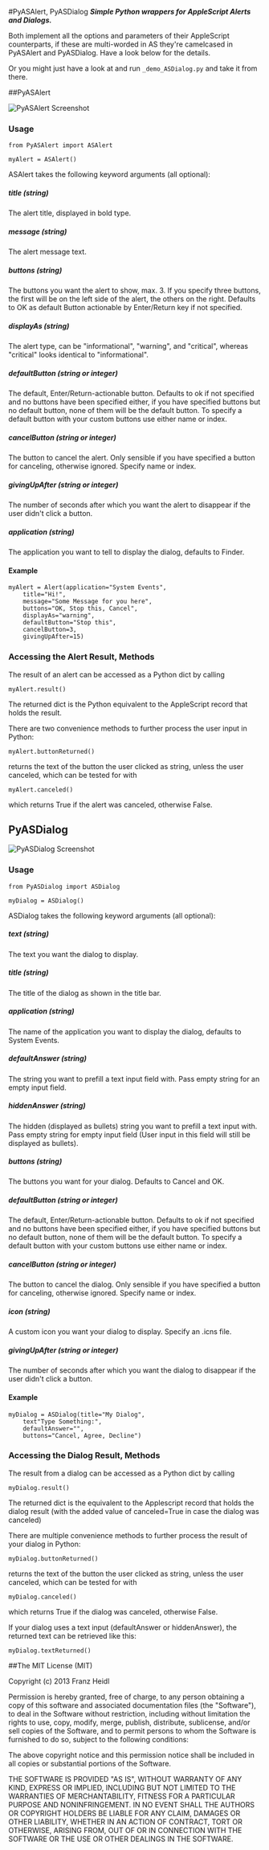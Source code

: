 #PyASAlert, PyASDialog
***Simple Python wrappers for AppleScript Alerts and Dialogs.***

Both implement all the options and parameters of their AppleScript counterparts, if these are multi-worded in AS they're camelcased in PyASAlert and PyASDialog. Have a look below for the details.

Or you might just have a look at and run `_demo_ASDialog.py` and take it from there.


##PyASAlert

![PyASAlert Screenshot](http://github.com/franzheidl/py-asalert-asdialog/raw/master/screenshots/PyASAlert.png)

### Usage


	from PyASAlert import ASAlert
		
	myAlert = ASAlert()
	
	
ASAlert takes the following keyword arguments (all optional):

##### title (string)
The alert title, displayed in bold type.

##### message (string)
The alert message text.

##### buttons (string)
The buttons you want the alert to show, max. 3. If you specify three buttons, the first will be on the left side of the alert, the others on the right. Defaults to OK as default Button actionable by Enter/Return key if not specified.

##### displayAs (string)
The alert type, can be "informational", "warning", and "critical", whereas "critical" looks identical to "informational".

##### defaultButton (string or integer)
The default, Enter/Return-actionable button. Defaults to ok if not specified and no buttons have been specified either, if you have specified buttons but no default button, none of them will be the default button. To specify a default button with your custom buttons use either name or index.

##### cancelButton (string or integer)
The button to cancel the alert. Only sensible if you have specified a button for canceling, otherwise ignored. Specify name or index.

##### givingUpAfter (string or integer)
The number of seconds after which you want the alert to disappear if the user didn't click a button.

##### application (string)
The application you want to tell to display the dialog, defaults to Finder.

#### Example

    myAlert = Alert(application="System Events", 
    	title="Hi!", 
    	message="Some Message for you here", 
    	buttons="OK, Stop this, Cancel", 
    	displayAs="warning", 
    	defaultButton="Stop this", 
    	cancelButton=3, 
    	givingUpAfter=15)

### Accessing the Alert Result, Methods
The result of an alert can be accessed as a Python dict by calling
	
	myAlert.result()
	
The returned dict is the Python equivalent to the AppleScript record that holds the result.

There are two convenience methods to further process the user input in Python:
	
	myAlert.buttonReturned()
returns the text of the button the user clicked as string, unless the user canceled, which can be tested for with

	myAlert.canceled()
	
which returns True if the alert was canceled, otherwise False.





## PyASDialog

![PyASDialog Screenshot](http://github.com/franzheidl/py-asalert-asdialog/raw/master/screenshots/PyASDialog.png)

### Usage


	from PyASDialog import ASDialog
	
	myDialog = ASDialog()


ASDialog takes the following keyword arguments (all optional):

##### text (string)
The text you want the dialog to display.

##### title (string)
The title of the dialog as shown in the title bar.

##### application (string)
The name of the application you want to display the dialog, defaults to System Events.

##### defaultAnswer (string)
The string you want to prefill a text input field with. Pass empty string for an empty input field.

##### hiddenAnswer (string)
The hidden (displayed as bullets) string you want to prefill a text input with. Pass empty string for empty input field (User input in this field will still be displayed as bullets).

##### buttons (string)
The buttons you want for your dialog. Defaults to Cancel and OK.

##### defaultButton (string or integer)
The default, Enter/Return-actionable button. Defaults to ok if not specified and no buttons have been specified either, if you have specified buttons but no default button, none of them will be the default button. To specify a default button with your custom buttons use either name or index.

##### cancelButton (string or integer)
The button to cancel the dialog. Only sensible if you have specified a button for canceling, otherwise ignored. Specify name or index.

##### icon (string)
A custom icon you want your dialog to display. Specify an .icns file.

##### givingUpAfter (string or integer)
The number of seconds after which you want the dialog to disappear if the user didn't click a button.

#### Example

	myDialog = ASDialog(title="My Dialog", 
		text"Type Something:", 
		defaultAnswer="", 
		buttons="Cancel, Agree, Decline")


### Accessing the Dialog Result, Methods
The result from a dialog can be accessed as a Python dict by calling

	myDialog.result()
	
The returned dict is the equivalent to the Applescript record that holds the dialog result (with the added value of canceled=True in case the dialog was canceled)

There are multiple convenience methods to further process the result of your dialog in Python:

	myDialog.buttonReturned()
	
returns the text of the button the user clicked as string, unless the user canceled, which can be tested for with

	myDialog.canceled()
	
which returns True if the dialog was canceled, otherwise False.

If your dialog uses a text input (defaultAnswer or hiddenAnswer), the returned text can be retrieved like this:

	myDialog.textReturned()
	


##The MIT License (MIT)


Copyright (c) 2013 Franz Heidl

Permission is hereby granted, free of charge, to any person obtaining a copy
of this software and associated documentation files (the "Software"), to deal
in the Software without restriction, including without limitation the rights
to use, copy, modify, merge, publish, distribute, sublicense, and/or sell
copies of the Software, and to permit persons to whom the Software is
furnished to do so, subject to the following conditions:

The above copyright notice and this permission notice shall be included in
all copies or substantial portions of the Software.

THE SOFTWARE IS PROVIDED "AS IS", WITHOUT WARRANTY OF ANY KIND, EXPRESS OR
IMPLIED, INCLUDING BUT NOT LIMITED TO THE WARRANTIES OF MERCHANTABILITY,
FITNESS FOR A PARTICULAR PURPOSE AND NONINFRINGEMENT. IN NO EVENT SHALL THE
AUTHORS OR COPYRIGHT HOLDERS BE LIABLE FOR ANY CLAIM, DAMAGES OR OTHER
LIABILITY, WHETHER IN AN ACTION OF CONTRACT, TORT OR OTHERWISE, ARISING FROM,
OUT OF OR IN CONNECTION WITH THE SOFTWARE OR THE USE OR OTHER DEALINGS IN
THE SOFTWARE.